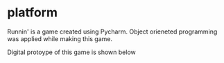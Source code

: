 # platform

Runnin' is a game  created using Pycharm.
Object orieneted programming was applied while making this game.




Digital protoype of this game is shown below









